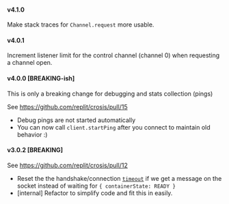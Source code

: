 #### v4.1.0

Make stack traces for `Channel.request` more usable.

#### v4.0.1

Increment listener limit for the control channel (channel 0) when requesting a channel open.

#### v4.0.0 [BREAKING-ish]

This is only a breaking change for debugging and stats collection (pings)

See https://github.com/replit/crosis/pull/15

- Debug pings are not started automatically
- You can now call `client.startPing` after you connect to maintain old behavior :)

#### v3.0.2 [BREAKING]

See https://github.com/replit/crosis/pull/12

- Reset the the handshake/connection [`timeout`](https://github.com/replit/crosis/blob/d6dedc5aab6722c557da6df03b71e4e367af305d/src/client.ts#L44) if we get a message on the socket instead of waiting for `{ containerState: READY }`
- [internal] Refactor to simplify code and fit this in easily.
